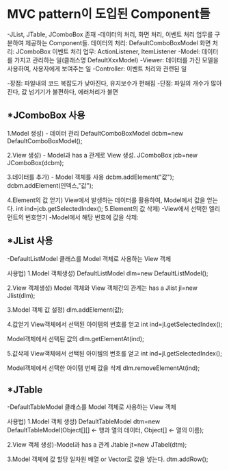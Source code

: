 MVC pattern이 도입된 Component들
==============================
-JList, JTable, JComboBox 존재
-데이터의 처리, 화면 처리, 이벤트 처리 업무를 구분하여 제공하는 Component들.
데이터의 처리: DefaultComboBoxModel
화면 처리: JComboBox
이벤트 처리 업무: ActionListener, ItemListener
-Model: 데이터를 가지고 관리하는 일(클래스명 DefaultXxxModel)
-Viewer: 데이터를 가진 모델을 사용하여, 사용자에게 보여주는 일
-Controller: 이벤트 처리와 관련된 일

-장점: 파일내의 코드 복잡도가 낮아진다, 유지보수가 편해짐
-단점: 파일의 개수가 많아진다, 값 넘기기가 불편하다, 에러처리가 불편

*JComboBox 사용
--------------------------------
1.Model 생성) - 데이터 관리
DefaultComboBoxModel<E> dcbm=new DefaultComboBoxModel<E>();

2.View 생성) - Model과 has a 관계로 View 생성.
JComboBox<E> jcb=new JComboBox(dcbm);

3.데이터를 추가) - Model 객체를 사용
dcbm.addElement("값");
dcbm.addElement(인덱스,"값");

4.Element의 값 얻기) View에서 발생하는 데이터를 활용하여, Model에서 값을 얻는다.
int ind=jcb.getSelectedIndex();
5.Element의 값 삭제) 
-View에서 선택한 엘리먼트의 번호얻기
-Model에서 해당 번호에 값을 삭제:

*JList 사용
---------------------------------
-DefaultListModel 클래스를 Model 객체로 사용하는 View 객체

사용법) 
1.Model 객체생성)
DefaultListModel<E> dlm=new DefaultListModel<E>();

2.View 객체생성)
Model 객체와 View 객체간의 관계는 has a
Jlist<E> jl=new Jlist<E>(dlm);

3.Model 객체 값 설정)
dlm.addElement(값);

4.값얻기
View객체에서 선택된 아이템의 번호를 얻고
int ind=jl.getSelectedIndex();

Model객체에서 선택된 값의 
dlm.getElementAt(ind);

5.값삭제
View객체에서 선택된 아이템의 번호를 얻고
int ind=jl.getSelectedIndex();

Model객체에서 선택한 아이템 번째 값을 삭제
dlm.removeElementAt(ind);

*JTable
-----------------------
-DefaultTableModel 클래스를 Model 객체로 사용하는 View 객체

사용법)
1.Model 객체 생성)
DefaultTableModel dtm=new DefaultTableModel(Object[][] <- 행과 열의 데이터, Object[] <- 열의 이름);

2.View 객체 생성)-Model과 has a 관계
Jtable jt=new JTabel(dtm);

3.Model 객체에 값 할당
일차원 배열 or Vector로 값을 넣는다.
dtm.addRow();